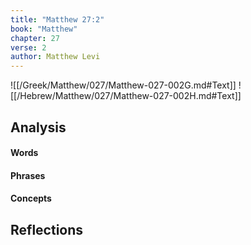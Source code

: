 ```yaml
---
title: "Matthew 27:2"
book: "Matthew"
chapter: 27
verse: 2
author: Matthew Levi
---
```

![[/Greek/Matthew/027/Matthew-027-002G.md#Text]]
![[/Hebrew/Matthew/027/Matthew-027-002H.md#Text]]

## Analysis

#### Words

#### Phrases

#### Concepts

## Reflections
